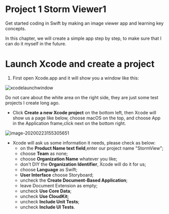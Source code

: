 # Project 1 Storm Viewer1

Get started coding in Swift by making an image viewer app and learning key concepts.

In this chapter, we will create a simple app step by step, to make sure that I can do it myself in the future.

# Launch Xcode and create a project

1. First open Xcode.app and it will show you a window like this:

![xcodelaunchwindow](https://tva1.sinaimg.cn/large/0082zybpgy1gc6dr5y34tj30nk0ecmxx.jpg)

Do not care about the white area on the right side, they are just some test projects I create long ago.

- Click **Create a new Xcode project** on the bottom left, then Xcode will show us a page like below, choose macOS on the top, and choose App in the Application frame,click next on the bottom right.

![image-20200223155305651](https://tva1.sinaimg.cn/large/0082zybpgy1gc6dyok2a5j30ts0jrjw2.jpg) 

- Xcode will ask us some information it needs, please check as below:
  - on the **Product Name text field**,enter our project name "StormView"; 
  - choose **Team** as none;
  - choose **Organization Name** whatever you like;
  - don't DIY the **Organization Identifier**, Xcode will do it for us;
  - choose **Language** as Swift;
  - **User Interface** choose Storyboard;
  - uncheck the **Create Document-Based Application**;
  - leave Document Extension as empty;
  - uncheck **Use Core Data**;
  - uncheck **Use CloudKit**;
  - uncheck **Include Unit Tests**;
  - uncheck **Include UI Tests**.

































































































































